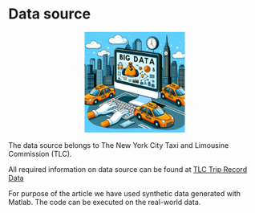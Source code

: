 # Data source


<div id="header" align="center">
  <img src="https://github.com/delnouty/On-Taxi-Demand/blob/main/Data%20Source/taxiBigData.jfif"/ width="200">
</div>

The data source belongs to The New York City Taxi and Limousine Commission (TLC).

All required information on data source can be found at [TLC Trip Record Data](https://www.nyc.gov/site/tlc/about/tlc-trip-record-data.page)

For purpose of the article we have used synthetic data generated with Matlab. The code can be executed on the real-world data.
